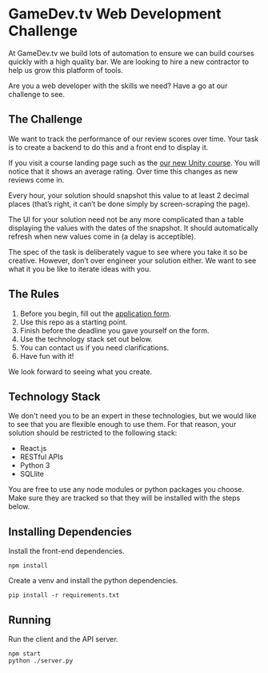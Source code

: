 # GameDev.tv Web Development Challenge

At GameDev.tv we build lots of automation to ensure we can build courses quickly with a high quality bar. We are looking to hire a new contractor to help us grow this platform of tools.

Are you a web developer with the skills we need? Have a go at our challenge to see.

## The Challenge

We want to track the performance of our review scores over time. Your task is to create a backend to do this and a front end to display it.

If you visit a course landing page such as the [our new Unity course](https://www.udemy.com/unitycourse2/). You will notice that it shows an average rating. Over time this changes as new reviews come in.

Every hour, your solution should snapshot this value to at least 2 decimal places (that’s right, it can’t be done simply by screen-scraping the page).

The UI for your solution need not be any more complicated than a table displaying the values with the dates of the snapshot. It should automatically refresh when new values come in (a delay is acceptible).

The spec of the task is deliberately vague to see where you take it so be creative. However, don’t over engineer your solution either. We want to see what it you be like to iterate ideas with you.

## The Rules

1. Before you begin, fill out the [application form](about:blank).
1. Use this repo as a starting point.
1. Finish before the deadline you gave yourself on the form.
1. Use the technology stack set out below.
1. You can contact us if you need clarifications.
1. Have fun with it!

We look forward to seeing what you create.

## Technology Stack

We don't need you to be an expert in these technologies, but we would like to see that you are flexible enough to use them. For that reason, your solution should be restricted to the following stack:

+ React.js
+ RESTful APIs
+ Python 3
+ SQLlite

You are free to use any node modules or python packages you choose. Make sure they are tracked so that they will be installed with the steps below.

## Installing Dependencies

Install the front-end dependencies.
```
npm install
```

Create a venv and install the python dependencies.
```
pip install -r requirements.txt
```

## Running

Run the client and the API server.
```
npm start
python ./server.py
```
